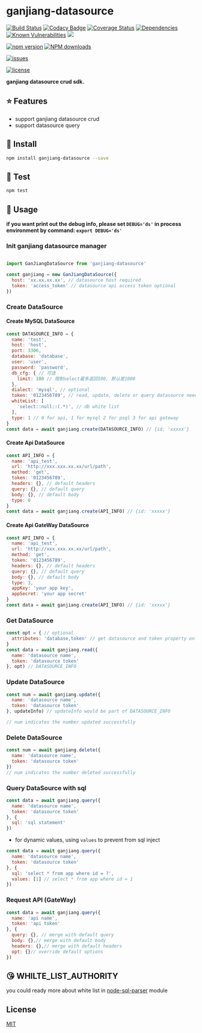 # ganjiang-datasource

[![Build Status](https://travis-ci.org/taozhi8833998/ganjiang-datasource.svg?branch=master)](https://travis-ci.org/taozhi8833998/ganjiang-datasource)
[![Codacy Badge](https://api.codacy.com/project/badge/Grade/e19d82a2ffec4fc4b613b8cf360bf3a1)](https://app.codacy.com/app/taozhi8833998/ganjiang-datasource?utm_source=github.com&utm_medium=referral&utm_content=taozhi8833998/ganjiang-datasource&utm_campaign=Badge_Grade_Dashboard)
[![Coverage Status](https://img.shields.io/coveralls/github/taozhi8833998/ganjiang-datasource/master.svg)](https://coveralls.io/github/taozhi8833998/ganjiang-datasource?branch=master)
[![Dependencies](https://img.shields.io/david/taozhi8833998/ganjiang-datasource.svg)](https://img.shields.io/david/taozhi8833998/ganjiang-datasource)
[![Known Vulnerabilities](https://snyk.io/test/github/taozhi8833998/ganjiang-datasource/badge.svg?targetFile=package.json)](https://snyk.io/test/github/taozhi8833998/ganjiang-datasource?targetFile=package.json)
[![](https://img.shields.io/badge/Powered%20by-ganjiang-brightgreen.svg)](https://github.com/taozhi8833998/ganjiang-datasource)

[![npm version](https://badge.fury.io/js/ganjiang-datasource.svg)](https://badge.fury.io/js/ganjiang-datasource)
[![NPM downloads](http://img.shields.io/npm/dm/ganjiang-datasource.svg?style=flat-square)](http://www.npmtrends.com/ganjiang-datasource)

[![issues](https://img.shields.io/github/issues/taozhi8833998/ganjiang-datasource.svg)](https://github.com/taozhi8833998/ganjiang-datasource/issues)

[![license](https://img.shields.io/badge/license-MIT-blue.svg)](https://github.com/taozhi8833998/ganjiang-datasource/blob/master/LICENSE)


**ganjiang datasource crud sdk.**

## :star: Features

  - support ganjiang datasource crud
  - support datasource query

## :tada: Install

```bash
npm install ganjiang-datasource --save
```

## :ghost: Test

```bash
npm test
```

## :rocket: Usage

**if you want print out the debug info, please set `DEBUG='ds'` in process environment by command: `export DEBUG='ds'`**

### Init ganjiang datasource manager

```javascript

import GanJiangDataSource from 'ganjiang-datasource'

const ganjiang = new GanJiangDataSource({
  host: 'xx.xx.xx.xx', // datasource host required
  token: 'access_token' // datasource api access token optional
})

```

### Create DataSource

#### Create MySQL DataSource

```javascript
const DATASOURCE_INFO = {
  name: 'test',
  host: 'host',
  port: 3306,
  database: 'database',
  user: 'user',
  password: 'password',
  db_cfg: { // 可选
    limit: 100 // 限制select最多返回100, 默认是1000
  },
  dialect: 'mysql', // optional
  token: '0123456789', // read, update, delete or query datasource need this token
  whiteList: [
    'select::null::(.*)', // db white list
  ],
  type: 1 // 0 for api, 1 for mysql 2 for psql 3 for api gateway
}
const data = await ganjiang.create(DATASOURCE_INFO) // {id: 'xxxxx'}
```

#### Create Api DataSource

```javascript
const API_INFO = {
  name: 'api_test',
  url: 'http://xxx.xxx.xx.xx/url/path',
  method: 'get',
  token: '0123456789',
  headers: {}, // default headers
  query: {}, // default query
  body: {}, // default body
  type: 0
}
const data = await ganjiang.create(API_INFO) // {id: 'xxxxx'}
```

#### Create Api GateWay DataSource

```javascript
const API_INFO = {
  name: 'api_test',
  url: 'http://xxx.xxx.xx.xx/url/path',
  method: 'get',
  token: '0123456789',
  headers: {}, // default headers
  query: {}, // default query
  body: {}, // default body
  type: 3,
  appKey: 'your app key',
  appSecret: 'your app secret'
}
const data = await ganjiang.create(API_INFO) // {id: 'xxxxx'}
```

### Get DataSource

```javascript
const opt = { // optional
  attributes: 'database,token' // get datasource and token property only
}
const data = await ganjiang.read({
  name: 'datasource name',
  token: 'datasource token'
}, opt) // DATASOURCE_INFO
```

### Update DataSource

```javascript
const num = await ganjiang.update({
  name: 'datasource name',
  token: 'datasource token'
}, updateInfo) // updateInfo would be part of DATASOURCE_INFO

// num indicates the number updated successfully
```

### Delete DataSource

```javascript
const num = await ganjiang.delete({
  name: 'datasource name',
  token: 'datasource token'
})
// num indicates the number deleted successfully
```

### Query DataSource with sql

```javascript
const data = await ganjiang.query({
  name: 'datasource name',
  token: 'datasource token'
}, {
  sql: 'sql statement'
})
```

- for dynamic values, using `values` to prevent from sql inject

```javascript
const data = await ganjiang.query({
  name: 'datasource name',
  token: 'datasource token'
}, {
  sql: 'select * from app where id = ?',
  values: [1] // select * from app where id = 1
})
```

### Request API (GateWay)

```javascript
const data = await ganjiang.query({
  name: 'api name',
  token: 'api token'
}, {
  query: {}, // merge with default query
  body: {},// merge with default body
  headers: {},// merge with default headers
  opt: {}// override default options
})
```

## :kissing_heart: WHILTE_LIST_AUTHORITY

you could ready more about white list in [node-sql-parser](https://www.npmjs.com/package/node-sql-parser) module

## License

[MIT](LICENSE)